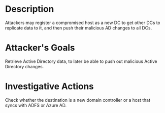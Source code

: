 # Description
Attackers may register a compromised host as a new DC to get other DCs to replicate data to it, and then push their malicious AD changes to all DCs.
# Attacker's Goals
Retrieve Active Directory data, to later be able to push out malicious Active Directory changes.
# Investigative Actions
Check whether the destination is a new domain controller or a host that syncs with ADFS or Azure AD.
